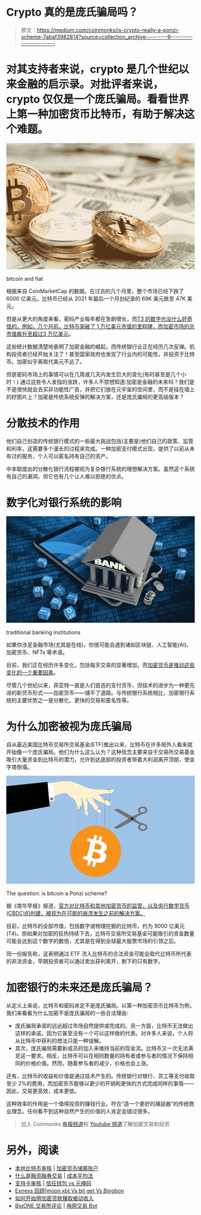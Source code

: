 # Crypto 真的是庞氏骗局吗？

> 原文：<https://medium.com/coinmonks/is-crypto-really-a-ponzi-scheme-7abaf3982814?source=collection_archive---------9----------------------->

# 对其支持者来说，crypto 是几个世纪以来金融的启示录。对批评者来说，crypto 仅仅是一个庞氏骗局。看看世界上第一种加密货币比特币，有助于解决这个难题。

![](img/ce1590fe65cfc85b6c9094ffc351a85c.png)

bitcoin and fiat

根据来自 CoinMarketCap 的数据，在过去的几个月里，整个市场已经下跌了 6000 亿美元。比特币已经从 2021 年最后一个月创纪录的 69K 美元跌至 47K 美元。

但是从更大的角度来看，密码产业每年都在急剧增长，而[T3 的数字也没什么好奇怪的。例如，几个月前，比特币突破了 1 万亿美元市值的里程碑，而加密市场的总市值飙升至超过](https://www.fortunebusinessinsights.com/industry-reports/cryptocurrency-market-100149)[3 万亿美元](https://www.statista.com/statistics/730876/cryptocurrency-maket-value/)。

这些统计数据清楚地表明了加密金融的崛起，而传统银行业正在经历几次反弹。机构投资者已经开始关注了！甚至国家政府也发现了行业内的可能性，并投资于比特币。加密似乎离取代美元不远了。

但是密码市场上的事情可以在几周或几天内发生巨大的变化(有时甚至是几个小时！).通过这些令人发指的涨跌，许多人不禁想知道:加密是金融的未来吗？我们是不是很快就会去买非功能性广告，并把它们放在元宇宙的空间里，而不是挂在墙上的好图片上？加密是传统系统反弹的解决方案，还是庞氏骗局的更高级版本？

# 分散技术的作用

他们自己创造的传统银行模式的一些最大挑战包括(主要是)他们自己的政策、监管和利率，这需要多个漫长的过程来完成。一种加密支付模式出现，提供了以前从未有过的服务，个人可以匿名持有自己的资产。

中本聪提出的分散化银行流程被视为复杂银行系统的理想解决方案。虽然这个系统有自己的漏洞，但它也有几个让人难以拒绝的优点。

# 数字化对银行系统的影响

![](img/311c397b532b0af980d1289ce2a86049.png)

traditional banking institutions

如果你涉足金融市场(尤其是在线)，你很可能会遇到诸如区块链、人工智能(AI)、加密货币、NFTs 等术语。

目前，我们正在经历许多变化，包括每天交易的显著增加，而[加密货币是推动这些变化的一个重要因素](https://www.insiderintelligence.com/insights/digital-banking-trends/)。

尽管几个世纪以来，菲亚特一直是人们首选的支付货币，但技术的进步为一种更先进的新货币形式——加密货币——铺平了道路。与传统银行系统相比，加密银行系统的主要优势之一是分散化、更快的交易和匿名性等。

# 为什么加密被视为庞氏骗局

自从最近美国比特币交易所交易基金(ETF)推出以来，比特币在许多局外人看来就开始像一个庞氏骗局。他们为什么这么认为？这种信念主要来自于交易所交易基金吸引大量资金到比特币的潜力，允许到达底部的投资者带着大利润离开顶部，使金字塔倒塌。

![](img/e76694ffe35c2eacd0d1e52bf2fb70a3.png)

The question: is bitcoin a Ponzi scheme?

据《南华早报》报道，[官方对比特币和其他加密货币的监管，以及央行数字货币(CBDC)的创建，被视为在可能的崩溃发生之前的解决方案。](https://www.scmp.com/comment/opinion/world/article/3154210/why-bitcoin-looking-more-pyramid-scheme-and-central-banks)

目前，比特币的全部市值，包括数字或物理挖掘的比特币，约为 9000 亿美元(T4)。但如果对加密的狂热持续下去，比特币交易所交易基金可能吸引的资金数量可能会达到这个数字的数倍，尤其是在得到全球最大股票市场的引领之后。

同一份报告称，这表明通过 ETF 流入比特币的合法资金可能会取代比特币所代表的非法资金，早期投资者可以通过卖出获利离开，剩下的只有数字。

# 加密银行的未来还是庞氏骗局？

从定义上来说，比特币和密码肯定不是庞氏骗局。以第一种加密货币比特币为例，我们来看看为什么加密不是庞氏骗局的一些合法理由:

*   庞氏骗局承诺的远远超过市场自然提供或完成的。另一方面，比特币无法做出这样的承诺，因为它甚至没有一个可以这样做的代表。对许多人来说，个人将从比特币中获利的想法只是一种误解。
*   其次，庞氏骗局需要新成员的加入来维持当前的现金流。比特币又一次无法满足这一要求。相反，比特币可以在相同数量的持有者或参与者的情况下保持相同的价格价值。然而，随着参与者的减少，价格也会上涨。

还有，比特币的收益和价值是通过技术产生的。传统银行对银行、员工等支付收取至少 2%的费用，而加密货币能够以更少的开销和更快的方式完成同样的事情——因此，交易更高效，成本更低。

这种效率的作用是一个值得投资的赚钱行业。符合“造一个更好的捕鼠器”的传统商业理念。任何看不到这种自然产生的价值的人肯定会错过很多。

> 加入 Coinmonks [电报频道](https://t.me/coincodecap)和 [Youtube 频道](https://www.youtube.com/c/coinmonks/videos)了解加密交易和投资

# 另外，阅读

*   [本地比特币审核](/coinmonks/localbitcoins-review-6cc001c6ed56) | [加密货币储蓄账户](https://coincodecap.com/cryptocurrency-savings-accounts)
*   [什么是融资融券交易](https://coincodecap.com/margin-trading) | [成本平均法](https://coincodecap.com/dca)
*   [支持卡审核](https://coincodecap.com/uphold-card-review) | [信任钱包 vs 元掩码](https://coincodecap.com/trust-wallet-vs-metamask)
*   [Exness 回顾](https://coincodecap.com/exness-review)|[moon xbt Vs bit get Vs Bingbon](https://coincodecap.com/bingbon-vs-bitget-vs-moonxbt)
*   [如何开始用加密贷款赚取被动收入](https://coincodecap.com/passive-income-crypto-lending)
*   [BigONE 交易所评论](/coinmonks/bigone-exchange-review-64705d85a1d4) | [电网交易 Bot](https://coincodecap.com/grid-trading)